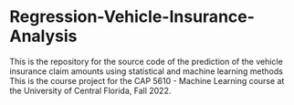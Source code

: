# Regression-Vehicle-Insurance-Analysis  
This is the repository for the source code of the prediction of the vehicle insurance claim amounts using statistical and machine learning methods  
This is the course project for the CAP 5610 - Machine Learning course at the University of Central Florida, Fall 2022.
